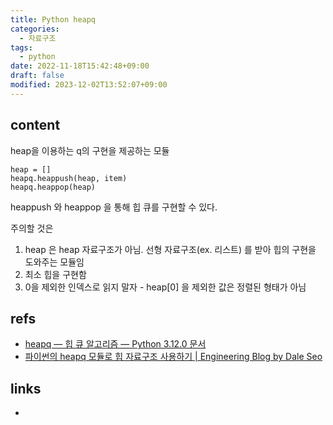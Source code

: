```yaml
---
title: Python heapq
categories:
  - 자료구조
tags:
  - python
date: 2022-11-18T15:42:48+09:00
draft: false
modified: 2023-12-02T13:52:07+09:00
---
```


## content
heap을 이용하는 q의 구현을 제공하는 모듈

```
heap = []
heapq.heappush(heap, item)
heapq.heappop(heap)
```

heappush 와 heappop 을 통해 힙 큐를 구현할 수 있다.

주의할 것은
1. heap 은 heap 자료구조가 아님. 선형 자료구조(ex. 리스트) 를 받아 힙의 구현을 도와주는 모듈임
2. 최소 힙을 구현함
3. 0을 제외한 인덱스로 읽지 말자 - heap[0] 을 제외한 값은 정렬된 형태가 아님

## refs
- [heapq — 힙 큐 알고리즘 — Python 3.12.0 문서](https://docs.python.org/ko/3/library/heapq.html)
- [파이썬의 heapq 모듈로 힙 자료구조 사용하기 | Engineering Blog by Dale Seo](https://www.daleseo.com/python-heapq/)


## links
- 
